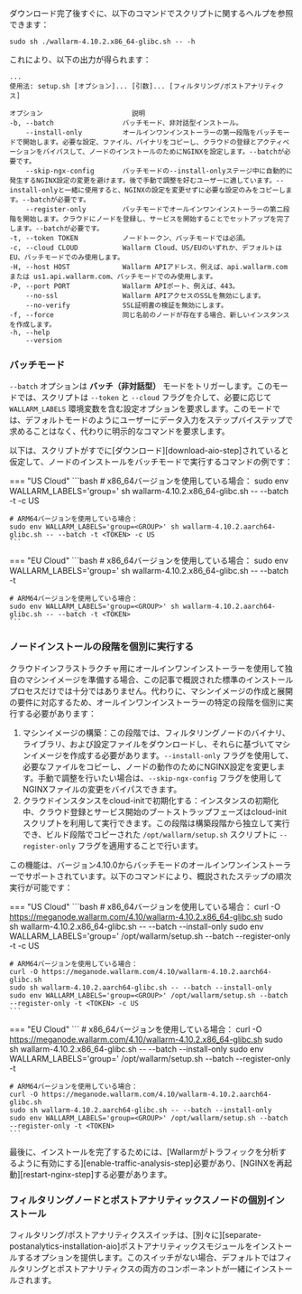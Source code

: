 ダウンロード完了後すぐに、以下のコマンドでスクリプトに関するヘルプを参照できます：

```
sudo sh ./wallarm-4.10.2.x86_64-glibc.sh -- -h
```

これにより、以下の出力が得られます：

```
...
使用法: setup.sh [オプション]... [引数]... [フィルタリング/ポストアナリティクス]

オプション                      説明
-b, --batch                 バッチモード、非対話型インストール。
    --install-only          オールインワンインストーラーの第一段階をバッチモードで開始します。必要な設定、ファイル、バイナリをコピーし、クラウドの登録とアクティベーションをバイパスして、ノードのインストールのためにNGINXを設定します。--batchが必要です。
    --skip-ngx-config       バッチモードの--install-onlyステージ中に自動的に発生するNGINX設定の変更を避けます。後で手動で調整を好むユーザーに適しています。--install-onlyと一緒に使用すると、NGINXの設定を変更せずに必要な設定のみをコピーします。--batchが必要です。
    --register-only         バッチモードでオールインワンインストーラーの第二段階を開始します。クラウドにノードを登録し、サービスを開始することでセットアップを完了します。--batchが必要です。
-t, --token TOKEN           ノードトークン、バッチモードでは必須。
-c, --cloud CLOUD           Wallarm Cloud、US/EUのいずれか、デフォルトはEU、バッチモードでのみ使用します。
-H, --host HOST             Wallarm APIアドレス、例えば、api.wallarm.com または us1.api.wallarm.com、バッチモードでのみ使用します。
-P, --port PORT             Wallarm APIポート、例えば、443。
    --no-ssl                Wallarm APIアクセスのSSLを無効にします。
    --no-verify             SSL証明書の検証を無効にします。
-f, --force                 同じ名前のノードが存在する場合、新しいインスタンスを作成します。
-h, --help
    --version
```

### バッチモード

`--batch` オプションは **バッチ（非対話型）** モードをトリガーします。このモードでは、スクリプトは `--token` と `--cloud` フラグを介して、必要に応じて `WALLARM_LABELS` 環境変数を含む設定オプションを要求します。このモードでは、デフォルトモードのようにユーザーにデータ入力をステップバイステップで求めることはなく、代わりに明示的なコマンドを要求します。

以下は、スクリプトがすでに[ダウンロード][download-aio-step]されていると仮定して、ノードのインストールをバッチモードで実行するコマンドの例です：

=== "US Cloud"
    ```bash
    # x86_64バージョンを使用している場合：
    sudo env WALLARM_LABELS='group=<GROUP>' sh wallarm-4.10.2.x86_64-glibc.sh -- --batch -t <TOKEN> -c US

    # ARM64バージョンを使用している場合：
    sudo env WALLARM_LABELS='group=<GROUP>' sh wallarm-4.10.2.aarch64-glibc.sh -- --batch -t <TOKEN> -c US
    ```
=== "EU Cloud"
    ```bash
    # x86_64バージョンを使用している場合：
    sudo env WALLARM_LABELS='group=<GROUP>' sh wallarm-4.10.2.x86_64-glibc.sh -- --batch -t <TOKEN>

    # ARM64バージョンを使用している場合：
    sudo env WALLARM_LABELS='group=<GROUP>' sh wallarm-4.10.2.aarch64-glibc.sh -- --batch -t <TOKEN>
    ```

### ノードインストールの段階を個別に実行する

クラウドインフラストラクチャ用にオールインワンインストーラーを使用して独自のマシンイメージを準備する場合、この記事で概説された標準のインストールプロセスだけでは十分ではありません。代わりに、マシンイメージの作成と展開の要件に対応するため、オールインワンインストーラーの特定の段階を個別に実行する必要があります：

1. マシンイメージの構築：この段階では、フィルタリングノードのバイナリ、ライブラリ、および設定ファイルをダウンロードし、それらに基づいてマシンイメージを作成する必要があります。`--install-only` フラグを使用して、必要なファイルをコピーし、ノードの動作のためにNGINX設定を変更します。手動で調整を行いたい場合は、`--skip-ngx-config` フラグを使用してNGINXファイルの変更をバイパスできます。
1. クラウドインスタンスをcloud-initで初期化する：インスタンスの初期化中、クラウド登録とサービス開始のブートストラップフェーズはcloud-initスクリプトを利用して実行できます。この段階は構築段階から独立して実行でき、ビルド段階でコピーされた `/opt/wallarm/setup.sh` スクリプトに `--register-only` フラグを適用することで行います。

この機能は、バージョン4.10.0からバッチモードのオールインワンインストーラーでサポートされています。以下のコマンドにより、概説されたステップの順次実行が可能です：

=== "US Cloud"
    ```bash
    # x86_64バージョンを使用している場合：
    curl -O https://meganode.wallarm.com/4.10/wallarm-4.10.2.x86_64-glibc.sh
    sudo sh wallarm-4.10.2.x86_64-glibc.sh -- --batch --install-only
    sudo env WALLARM_LABELS='group=<GROUP>' /opt/wallarm/setup.sh --batch --register-only -t <TOKEN> -c US

    # ARM64バージョンを使用している場合：
    curl -O https://meganode.wallarm.com/4.10/wallarm-4.10.2.aarch64-glibc.sh
    sudo sh wallarm-4.10.2.aarch64-glibc.sh -- --batch --install-only
    sudo env WALLARM_LABELS='group=<GROUP>' /opt/wallarm/setup.sh --batch --register-only -t <TOKEN> -c US
    ```
=== "EU Cloud"
    ```
    # x86_64バージョンを使用している場合：
    curl -O https://meganode.wallarm.com/4.10/wallarm-4.10.2.x86_64-glibc.sh
    sudo sh wallarm-4.10.2.x86_64-glibc.sh -- --batch --install-only
    sudo env WALLARM_LABELS='group=<GROUP>' /opt/wallarm/setup.sh --batch --register-only -t <TOKEN>

    # ARM64バージョンを使用している場合：
    curl -O https://meganode.wallarm.com/4.10/wallarm-4.10.2.aarch64-glibc.sh
    sudo sh wallarm-4.10.2.aarch64-glibc.sh -- --batch --install-only
    sudo env WALLARM_LABELS='group=<GROUP>' /opt/wallarm/setup.sh --batch --register-only -t <TOKEN>
    ```

最後に、インストールを完了するためには、[Wallarmがトラフィックを分析するように有効にする][enable-traffic-analysis-step]必要があり、[NGINXを再起動][restart-nginx-step]する必要があります。

### フィルタリングノードとポストアナリティックスノードの個別インストール

フィルタリング/ポストアナリティクススイッチは、[別々に][separate-postanalytics-installation-aio]ポストアナリティックスモジュールをインストールするオプションを提供します。このスイッチがない場合、デフォルトではフィルタリングとポストアナリティクスの両方のコンポーネントが一緒にインストールされます。